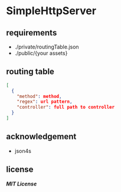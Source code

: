 SimpleHttpServer
================

## requirements
* ./private/routingTable.json
* ./public/{your assets}

## routing table
```json
[
  {
    "method": method,
    "regex": url pattern,
    "controller": full path to controller
  }
]
```

## acknowledgement
* json4s

## license
***MIT License***
